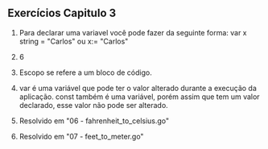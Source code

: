 ## Exercícios Capitulo 3

1. Para declarar uma variavel você pode fazer da seguinte forma:
    var x string = "Carlos"
    ou
    x:= "Carlos"

2. 6

3. Escopo se refere a um bloco de código.

4. var é uma variável que pode ter o valor alterado durante a execução da aplicação.
    const também é uma variável, porém assim que tem um valor declarado, esse valor não pode ser alterado.

6. Resolvido em "06 - fahrenheit_to_celsius.go"

7. Resolvido em "07 - feet_to_meter.go"
